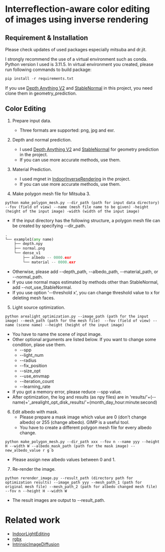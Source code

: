 # Interreflection-aware color editing of images using inverse rendering

## Requirement & Installation
Please check updates of used packages especially mitsuba and dr.jit.

I strongly recommend the use of a virtual environment such as conda.
Python version I used is 3.11.5.
In virtual environment you created, please run following commands to build package:

```python
pip install -r requirements.txt
```

If you use [Depth Anything V2](https://github.com/DepthAnything/Depth-Anything-V2) and [StableNormal](https://github.com/Stable-X/StableNormal) in this project, you need clone them in geometry_prediction.




## Color Editing
1. Prepare input data.
    * Three formats are supported: png, jpg and exr.
    
2. Depth and normal prediction. 
    * I used [Depth Anything V2](https://github.com/DepthAnything/Depth-Anything-V2) and [StableNormal](https://github.com/Stable-X/StableNormal) for geometry prediction in the project.
    * If you can use more accurate methods, use them.
3. Material Prediction.
    * I used mgnet in [IndoorInverseRendering](https://github.com/jingsenzhu/IndoorInverseRendering) in the project.
    * If you can use more accurate methods, use them.
4. Make polygon mesh file for Mitsuba 3.

```
python make_polygon_mesh.py --dir_path (path for input data directory) --fov (field of view) --name (mesh file name to be given) -height (height of the input image) -width (width of the input image)
```

   * If the input directory has the following structure, a polygon mesh file can be created by specifying --dir_path.
    
```python
.
└── example1(any name)
    ├── depth.npy
    ├── normal.png
    └── dense_v1
        ├── albedo -- 0000.exr
        └── material -- 0000.exr
```

   * Otherwise, please add --depth_path, --albedo_path, --material_path, or --normal_path.
   * If you use normal maps estimated by methods other than StableNormal, add --not_use_StableNormal.
   * If you use option '--threshold x', you can change threshold value to x for deleting mesh faces.

5. Light source optimization.

```
python arealight_optimization.py --image_path (path for the input image) --mesh_path (path for the mesh file)  --fov (field of view) --name (scene name) --height (height of the input image)
```

   * You have to name the scene of input image.
   * Other optional arguments are listed below. If you want to change some condition, plase use them.
      * --spp
      * --light_num
      * --radius
      * --fix_position
      * --size_opt
      * --use_envmap
      * --iteration_count
      * --learning_rate
   * If you got a memory error, please reduce --spp value.
   * After optimization, the log and results (as npy files) are in 'results/'+(--name)+'_arealight_opt_disk_results/'+(month_day_hour:minute:second)


6. Edit albedo with mask.
   * Please prepare a mask image which value are 0 (don't change albedo) or 255 (change albedo). GIMP is a useful tool.
   * You have to create a different polygon mesh file for every albedo change.
      
```
python make_polygon_mesh.py --dir_path xxx --fov n --name yyy --height H --width W --albedo_mask_path (path for the mask image) --new_albedo_value r g b 
```

   * Please assign new albedo values between 0 and 1.

7. Re-render the image.

```
python rerender_image.py --result_path (directory path for optimization results) --image_path yyy --mesh_path_1 (path for original mesh file) --mesh_path_2 (path for albedo changed mesh file) --fov n --height H --width W 
```

   * The result images are output to --result_path. 

# Related work
* [IndoorLightEditing](https://github.com/ViLab-UCSD/IndoorLightEditing)
* [rgbx](https://github.com/zheng95z/rgbx)
* [IntrinsicImageDiffusion](https://github.com/Peter-Kocsis/IntrinsicImageDiffusion)
